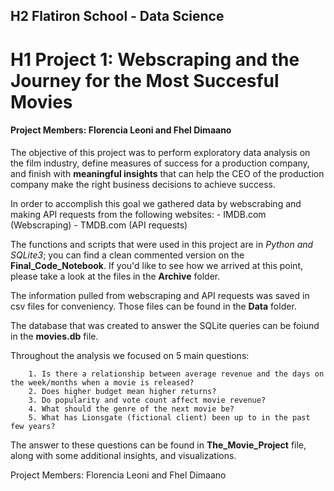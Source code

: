 ## H2 Flatiron School - Data Science

# H1 Project 1: Webscraping and the Journey for the Most Succesful Movies

#### Project Members:  Florencia Leoni and Fhel Dimaano

The objective of this project was to perform exploratory data analysis on the film industry, define measures of success for a production company, and finish with **meaningful insights** that can help the CEO of the production company make the right business decisions to achieve success.

In order to accomplish this goal we gathered data by webscrabing and making API requests from the following websites:
      - IMDB.com (Webscraping)
      - TMDB.com (API requests)

The functions and scripts that were used in this project are in *Python and SQLite3*; you can find a clean commented version on the **Final_Code_Notebook**. If you'd like to see how we arrived at this point, please take a look at the files in the **Archive** folder.

The information pulled from webscraping and API requests was saved in csv files for conveniency. Those files can be found in the **Data** folder.

The database that was created to answer the SQLite queries can be foiund in the **movies.db** file.

Throughout the analysis we focused on 5 main questions:

        1. Is there a relationship between average revenue and the days on the week/months when a movie is released?
        2. Does higher budget mean higher returns?
        3. Do popularity and vote count affect movie revenue?
        4. What should the genre of the next movie be?
        5. What has Lionsgate (fictional client) been up to in the past few years?

The answer to these questions can be found in **The_Movie_Project** file, along with some additional insights, and visualizations.

Project Members:  Florencia Leoni and Fhel Dimaano
